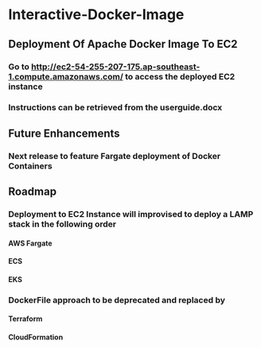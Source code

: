 # Interactive-Docker-Image

## Deployment Of Apache Docker Image To EC2
### Go to http://ec2-54-255-207-175.ap-southeast-1.compute.amazonaws.com/ to access the deployed EC2 instance
### Instructions can be retrieved from the userguide.docx

## Future Enhancements

### Next release to feature Fargate deployment of Docker Containers

## Roadmap

### Deployment to EC2 Instance will improvised to deploy a LAMP stack in the following order
#### AWS Fargate
#### ECS 
#### EKS

### DockerFile approach to be deprecated and replaced by
#### Terraform 
#### CloudFormation

